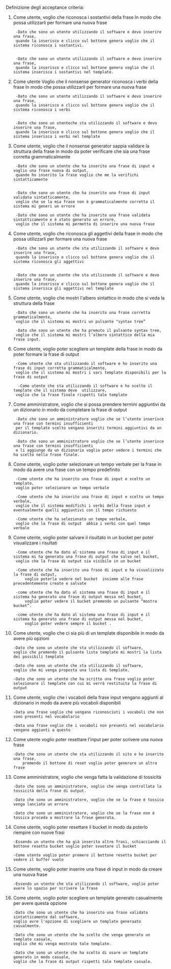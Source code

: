 Definizione degli acceptance criteria:

1. Come utente, voglio che riconosca i sostantivi della frase In modo che possa utilizzarli per formare una nuova frase


  		-Dato che sono un utente utilizzando il software e devo inserire una frase,
   		quando la inserisco e clicco sul bottone genera voglio che il sistema riconosca i sostantivi.


  		-Dato che sono un utente utilizzando il software e devo inserire una frase,
   		quando la inserisco e clicco sul bottone genera voglio che il sistema inserisca i sostantivi nel template.




2. Come utente Voglio che il nonsense generator riconosca i verbi della frase In modo che possa utilizzarli per formare una nuova frase

		-Dato che sono un utente utilizzando il software e devo inserire una frase,
		quando la inserisco e clicco sul bottone genera voglio che il sistema riconosca i verbi


  		-Dato che sono un utenteche sta utilizzando il software e devo inserire una frase,
   		quando la inserisco e clicco sul bottone genera voglio che il sistema inserisca i verbi nel template



3. Come utente, voglio che il nonsense generator sappia validare la struttura della frase in modo da poter verificare che sia una frase corretta grammaticalmente

		-Dato che sono un utente che ha inserito una frase di input e voglio una frase nuova di output,
   		quando ho inserito la frase voglio che me la verifichi sintatticamente


  		-Dato che sono un utente che ha inserito una frase di input validata sintatticamente,
   		voglio che se la mia frase non è grammaticalmente corretta il sistema mi generi un errore 

  		-Dato che sono un utente che ha inserito una frase validata sintatticamente e è stato generato un errore,
		voglio che il sistema mi permetta di inserire una nuova frase


4. Come utente, voglio che riconosca gli aggettivi della frase in modo che possa utilizzarli per formare una nuova frase

  		-Dato che sono un utente che sta utilizzando il software e devo inserire una frase,
   		quando la inserisco e clicco sul bottone genera voglio che il sistema riconosca gli aggettivi


  		-Dato che sono un utente che sta utilizzando il software e devo inserire una frase,
   		quando la inserisco e clicco sul bottone genera voglio che il sistema inserisca gli aggettivi nel template


5. Come utente, voglio che mostri l'albero sintattico in modo che si veda la struttura della frase

  		-Dato che sono un utente che ha inserito una frase corretta grammaticalmente,
   		voglio che il sistema mi mostri un pulsante "syntax tree”

  		-Dato che sono un utente che ha premuto il pulsante syntax tree,
   		voglio che il sistema mi mostri l’albero sintattico della mia frase input.




6. Come utente, voglio poter scegliere un template della frase in modo da poter formare la frase di output

  		-Come utente che sta utilizzando il software e ho inserito una frase di input corretta grammaticalmente,
		voglio che il sistema mi mostri i vari template disponibili per la frase di output

 		 -Come utente che sta utilizzando il software e ho scelto il template che il sistema deve  utilizzare,
   		voglio che la frase finale rispetti tale template


7. Come amministratore, voglio che si possa prendere termini aggiuntivi da un dizionario in modo da completare la frase di output

  		-Dato che sono un amministratore voglio che se l’utente inserisce una frase con termini insufficienti
   		per il template scelto vengano inseriti termini aggiuntivi da un dizionario.

  		-Dato che sono un amministratore voglio che se l’utente inserisce una frase con termini insufficienti
   		e li aggiunge da un dizionario voglio poter vedere i termini che ha scelto nella frase finale. 


8. Come utente, voglio poter selezionare un tempo verbale per la frase in modo da avere una frase con un tempo predefinito

  		-Come utente che ha inserito una frase di input e scelto un template,
   		voglio poter selezionare un tempo verbale 
	
  		-Come utente che ha inserito una frase di input e scelto un tempo verbale,
		voglio che il sistema modifichi i verbi della frase input e eventualmente quelli aggiuntivi con il tempo richiesto

  		-Come utente che ha selezionato un tempo verbale,
		voglio che la frase di output  abbia i verbi con quel tempo verbale

9. Come utente, voglio poter salvare il risultato in un bucket per poter visualizzare i risultati 

  		-Come utente che ha dato al sistema una frase di input e il sistema mi ha generato una frase di output che salvo nel bucket,
   		voglio che la frase di output sia visibile in un bucket 

  		-Come utente che ha inserito una frase di input e ha visualizzato la frase di output,
    		voglio poterla vedere nel bucket  insieme alle frase precedentemente create e salvate

		-come utente che ha dato al sistema una frase di input e il sistema ha generato una frase di output messa nel bucket,
    		voglio poter vedere il bucket premendo un pulsante “mostra bucket”.

  		-come utente che ha dato al sistema una frase di input e il sistema ha generato una frase di output messa nel bucket,
    		voglio poter vedere sempre il bucket .


10. Come utente, voglio che ci sia più di un template disponibile in modo da avere più opzioni

  		-Dato che sono un utente che sta utilizzando il software,
		voglio che premendo il pulsante lista template mi mostri la lista dei possibili template

  		-Dato che sono un utente che sta utilizzando il software,
		voglio che mi venga proposta una lista di template.

  		-Dato che sono un utente che ha scritto una frase voglio poter selezionare il template con cui mi verrà restituita la frase di output


11. Come utente, voglio che i vocaboli della frase input vengano aggiunti al dizionario in modo da avere più vocaboli disponibili

		-Data una frase voglio che vengano riconosciuti i vocaboli che non sono presenti nel vocabolario

  		-Data una frase voglio che i vocaboli non presenti nel vocabolario vengano aggiunti a questo


12. Come utente voglio poter resettare l'input per poter scrivere una nuova frase

		-Dato che sono un utente che sta utilizzando il sito e ho inserito una frase,
    		premendo il bottone di reset voglio poter generare un altra frase

	

13. Come amministratore, voglio che venga fatta la validazione di tossicità

  		-Dato che sono un amministratore, voglio che venga controllata la tossicità della frase di output.

  		-Dato che sono un amministratore, voglio che se la frase è tossica venga lanciato un errore

  		-Dato che sono un amministratore, voglio che se la frase non è tossica proceda a mostrare la frase generata.

14. Come utente, voglio poter resettare il bucket in modo da poterlo riempire con nuove frasi

  		-Essendo un utente che ha già inserito altre frasi, schiacciando il bottone resetta bucket voglio poter svuotare il bucket 

  		-Come utente voglio poter premere il bottone resetta bucket per vedere il buffer vuoto

15. Come utente, voglio poter inserire una frase di input in modo da creare una nuova frase

  		-Essendo un utente che sta utilizzando il software, voglio poter avere lo spazio per scrivere la frase

16. Come utente, voglio poter scegliere un template generato casualmente per avere questa opzione

  		-Dato che sono un utente che ha inserito una frase validata sintatticamente dal software,
    	voglio avre l'opzione di scegliere un template generaato casualmente.

  		-Dato che sono un utente che ha scelto che venga generato un template casuale,
    	voglio che mi venga mostrato tale template.

  		-Dato che sono un utente che ha scelto di usare un template generato in modo casuale,
    	voglio che la frase di output rispetti tale template casuale.
